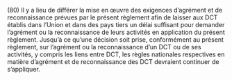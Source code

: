 (80) Il y a lieu de différer la mise en œuvre des exigences d’agrément et de reconnaissance prévues par le présent règlement afin de laisser aux DCT établis dans l’Union et dans des pays tiers un délai suffisant pour demander l’agrément ou la reconnaissance de leurs activités en application du présent règlement. Jusqu’à ce qu’une décision soit prise, conformément au présent règlement, sur l’agrément ou la reconnaissance d’un DCT ou de ses activités, y compris les liens entre DCT, les règles nationales respectives en matière d’agrément et de reconnaissance des DCT devraient continuer de s’appliquer.